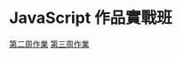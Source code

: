 # JavaScript 作品實戰班

[第二周作業](https://cinglin570.github.io/hexschool-jsClass/week2/index)
[第三周作業](https://cinglin570.github.io/hexschool-jsClass/week3/index)

